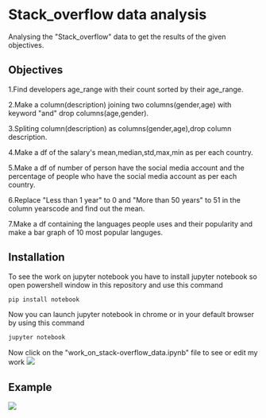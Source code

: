 

# Stack_overflow data analysis

Analysing the "Stack_overflow" data to get the results of the given objectives.

## Objectives

1.Find developers age_range with their count sorted by their age_range.

2.Make a column(description) joining two columns(gender,age) with keyword "and" drop columns(age,gender).

3.Spliting column(description) as columns(gender,age),drop column description.

4.Make a df of the salary's mean,median,std,max,min as per each country.

5.Make a df of number of person have the social media account and the percentage of people who have the social media account as per each country.

6.Replace "Less than 1 year" to 0 and "More than 50 years" to 51 in the column yearscode and find out the mean.

7.Make a df containing the languages people uses and their popularity and make a bar graph of 10 most popular languges.

## Installation

To see the work on jupyter notebook you have to install jupyter notebook so open powershell window in this repository and use this command

```python
pip install notebook
```
Now you can launch jupyter notebook in chrome or in your default browser by using this command
```python
jupyter notebook
```
Now click on the "work_on_stack-overflow_data.ipynb" file to see or edit my work
![](https://user-images.githubusercontent.com/109038834/178303592-4b682e43-5610-46ed-b68c-7566d2f4da11.jpg)

## Example
![](https://user-images.githubusercontent.com/109038834/178304650-7c8d3d68-5e55-444b-9092-3a5cbcee7169.jpg)
